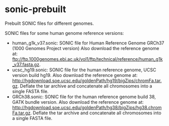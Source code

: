 # sonic-prebuilt
Prebuilt SONIC files for different genomes.

SONIC files for some human genome reference versions:

*    human_g1k_v37.sonic: SONIC file for Human Reference Genome GRCh37 (1000 Genomes Project version)
        Also download the reference genome at: ftp://ftp.1000genomes.ebi.ac.uk/vol1/ftp/technical/reference/human_g1k_v37.fasta.gz.
*    ucsc_hg19.sonic: SONIC file for the human reference genome, UCSC version build hg19.
        Also download the reference genome at: http://hgdownload.soe.ucsc.edu/goldenPath/hg19/bigZips/chromFa.tar.gz. Deflate the tar archive and concatenate all chromosomes into a single FASTA file.
*    GRCh38.sonic: SONIC file for the human reference genome build 38, GATK bundle version.
        Also download the reference genome at: http://hgdownload.soe.ucsc.edu/goldenPath/hg38/bigZips/hg38.chromFa.tar.gz. Deflate the tar archive and concatenate all chromosomes into a single FASTA file.

